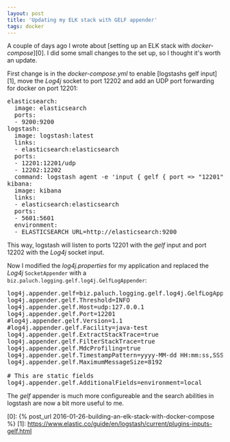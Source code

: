 ```yaml
---
layout: post
title: 'Updating my ELK stack with GELF appender'
tags: docker
---
```


A couple of days ago I wrote about [setting up an ELK stack with *docker-compose*][0]. I did some small changes to the set up, so I thought it's worth an update.

First change is in the *docker-compose.yml* to enable [logstashs gelf input][1], move the *Log4j* socket to port 12202 and add an UDP port forwarding for docker on port 12201:

<pre>
elasticsearch:
  image: elasticsearch
  ports:
  - 9200:9200
logstash:
  image: logstash:latest
  links:
  - elasticsearch:elasticsearch
  ports:
  - 12201:12201/udp
  - 12202:12202
  command: logstash agent -e 'input { gelf { port => "12201" } log4j { mode => "server" port => "12202"} } output { elasticsearch { hosts => ["elasticsearch"] } }'
kibana:
  image: kibana
  links:
  - elasticsearch:elasticsearch
  ports:
  - 5601:5601
  environment:
  - ELASTICSEARCH_URL=http://elasticsearch:9200
</pre>

This way, logstash will listen to ports 12201 with the *gelf* input and port 12202 with the *Log4j* socket input.

Now I modified the *log4j.properties* for my application and replaced the *Log4j* `SocketAppender` with a `biz.paluch.logging.gelf.log4j.GelfLogAppender`:

<pre>
log4j.appender.gelf=biz.paluch.logging.gelf.log4j.GelfLogAppender
log4j.appender.gelf.Threshold=INFO
log4j.appender.gelf.Host=udp:127.0.0.1
log4j.appender.gelf.Port=12201
#log4j.appender.gelf.Version=1.1
#log4j.appender.gelf.Facility=java-test
log4j.appender.gelf.ExtractStackTrace=true
log4j.appender.gelf.FilterStackTrace=true
log4j.appender.gelf.MdcProfiling=true
log4j.appender.gelf.TimestampPattern=yyyy-MM-dd HH:mm:ss,SSSS
log4j.appender.gelf.MaximumMessageSize=8192

# This are static fields
log4j.appender.gelf.AdditionalFields=environment=local
</pre>

The *gelf* appender is much more configureable and the search abilities in logstash are now a bit more useful to me.

[0]: {% post_url 2016-01-26-building-an-elk-stack-with-docker-compose %}
[1]: https://www.elastic.co/guide/en/logstash/current/plugins-inputs-gelf.html

